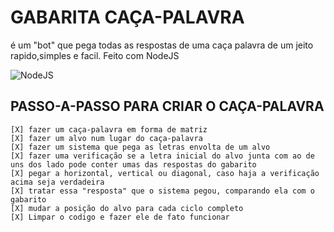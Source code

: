 # GABARITA CAÇA-PALAVRA

é um "bot" que pega todas as respostas de uma caça palavra de um jeito rapido,simples e facil. Feito com NodeJS

<div>
<img align="center" alt="NodeJS" src="https://img.shields.io/badge/Node.js-43853D?style=for-the-badge&logo=node.js&logoColor=white"/>
</div>

## PASSO-A-PASSO PARA CRIAR O CAÇA-PALAVRA

```
[X] fazer um caça-palavra em forma de matriz
[X] fazer um alvo num lugar do caça-palavra
[X] fazer um sistema que pega as letras envolta de um alvo
[X] fazer uma verificação se a letra inicial do alvo junta com ao de uns dos lado pode conter umas das respostas do gabarito
[X] pegar a horizontal, vertical ou diagonal, caso haja a verificação acima seja verdadeira
[X] tratar essa "resposta" que o sistema pegou, comparando ela com o gabarito
[X] mudar a posição do alvo para cada ciclo completo
[X] Limpar o codigo e fazer ele de fato funcionar
```
